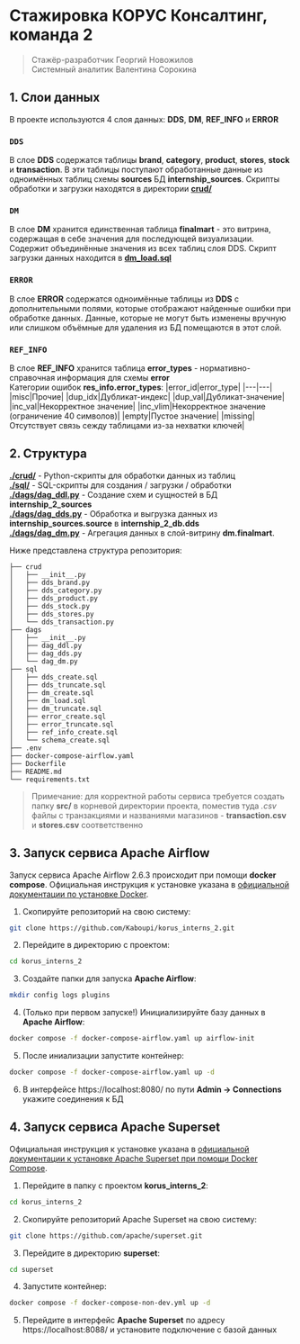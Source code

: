 # Стажировка КОРУС Консалтинг, команда 2
> Стажёр-разработчик Георгий Новожилов \
> Системный аналитик Валентина Сорокина

## 1. Слои данных
В проекте используются 4 слоя данных: **DDS**, **DM**, **REF_INFO** и **ERROR**
### `DDS`
В слое **DDS** содержатся таблицы **brand**, **category**, **product**, **stores**, **stock** и **transaction**. В эти таблицы поступают обработанные данные из одноимённых таблиц схемы **sources** БД **internship_sources**. Скрипты обработки и загрузки находятся в директории [**crud/**](crud/)
### `DM`
В слое **DM** хранится единственная таблица **finalmart** - это витрина, содержащая в себе значения для последующей визуализации. Содержит объединённые значения из всех таблиц слоя DDS. Скрипт загрузки данных находится в [**dm_load.sql**](sql/dm_load.sql)
### `ERROR`
В слое **ERROR** содержатся одноимённые таблицы из **DDS** с дополнительными полями, которые отображают найденные ошибки при обработке данных. Данные, которые не могут быть изменены вручную или слишком объёмные для удаления из БД помещаются в этот слой. 
### `REF_INFO`
В слое **REF_INFO** хранится таблица **error_types** - нормативно-справочная информация для схемы **error**
<br>
Категории ошибок **res_info.error_types**:
|error_id|error_type|
|---|---|
|misc|Прочие|
|dup_idx|Дубликат-индекс|
|dup_val|Дубликат-значение|
|inc_val|Некорректное значение|
|inc_vlim|Некорректное значение (ограничение 40 символов)|
|empty|Пустое значение|
|missing|Отсутствует связь сежду таблицами из-за нехватки ключей|

## 2. Структура
[**./crud/**](crud/) - Python-скрипты для обработки данных из таблиц \
[**./sql/**](sql/) - SQL-скрипты для создания / загрузки / обработки \
[**./dags/dag_ddl.py**](dags/dag_ddl.py) - Создание схем и сущностей в БД **internship_2_sources** \
[**./dags/dag_dds.py**](dags/dag_dds.py) - Обработка и выгрузка данных из **internship_sources.source** в **internship_2_db.dds** \
[**./dags/dag_dm.py**](dags/dag_dm.py) - Агрегация данных в слой-витрину **dm.finalmart**.

Ниже представлена структура репозитория:
```
├── crud
│   ├── __init__.py
│   ├── dds_brand.py
│   ├── dds_category.py
│   ├── dds_product.py
│   ├── dds_stock.py
│   ├── dds_stores.py
│   └── dds_transaction.py
├── dags
│   ├── __init__.py
│   ├── dag_ddl.py
│   ├── dag_dds.py
│   └── dag_dm.py
├── sql
│   ├── dds_create.sql
│   ├── dds_truncate.sql
│   ├── dm_create.sql
│   ├── dm_load.sql
│   ├── dm_truncate.sql
│   ├── error_create.sql
│   ├── error_truncate.sql
│   ├── ref_info_create.sql
│   └── schema_create.sql
├── .env
├── docker-compose-airflow.yaml
├── Dockerfile
├── README.md
└── requirements.txt
```

> Примечание: для корректной работы сервиса требуется создать папку **src/** в корневой директории проекта, поместив туда *.csv* файлы с транзакциями и названиями магазинов - **transaction.csv** и **stores.csv** соответственно

## 3. Запуск сервиса Apache Airflow
Запуск сервиса Apache Airflow 2.6.3 происходит при помощи **docker compose**. Официальная инструкция к установке указана в [официальной документации по установке Docker](https://docs.docker.com/desktop/install/windows-install/).

1. Скопируйте репозиторий на свою систему:
```bash
git clone https://github.com/Kaboupi/korus_interns_2.git
```
2. Перейдите в директорию с проектом:
```bash
cd korus_interns_2
```
3. Создайте папки для запуска **Apache Airflow**:
```bash
mkdir config logs plugins
```
4. (Только при первом запуске!) Инициализируйте базу данных в **Apache Airflow**:
```bash
docker compose -f docker-compose-airflow.yaml up airflow-init
```
5. После иниализации запустите контейнер:
```bash
docker compose -f docker-compose-airflow.yaml up -d
```
6. В интерфейсе https://localhost:8080/ по пути **Admin -> Connections** укажите соединения к БД

## 4. Запуск сервиса Apache Superset
Официальная инструкция к установке указана в [официальной документации к установке Apache Superset при помощи Docker Compose](https://superset.apache.org/docs/installation/installing-superset-using-docker-compose).

1. Перейдите в папку с проектом **korus_interns_2**:
```bash
cd korus_interns_2
```
2. Скопируйте репозиторий Apache Superset на свою систему:
```bash
git clone https://github.com/apache/superset.git
```
3. Перейдите в директорию **superset**:
```bash
cd superset
```
4. Запустите контейнер:
```bash
docker compose -f docker-compose-non-dev.yml up -d
```
5. Перейдите в интерфейс **Apache Superset** по адресу https://localhost:8088/ и установите подключение с базой данных
